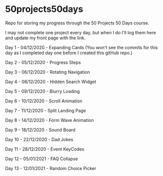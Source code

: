 # 50projects50days

Repo for storing my progress through the 50 Projects 50 Days course.

I may not complete one project every day, but when I do I'll log them here and update my front page with the link.

Day 1 - 04/12/2020 - Expanding Cards
(You won't see the commits for this day as I completed day one before I created this gitHub repo.)

Day 2 - 05/12/2020 - Progress Steps

Day 3 - 06/12/2020 - Rotating Navigation

Day 4 - 08/12/2020 - Hidden Search Widget

Day 5 - 09/12/2020 - Blurry Loading

Day 6 - 10/12/2020 - Scroll Animation

Day 7 - 11/12/2020 - Split Landing Page

Day 8 - 14/12/2020 - Form Wave Animation

Day 9 - 18/12/2020 - Sound Board

Day 10 - 22/12/2020 - Dad Jokes

Day 11 - 28/12/2020 - Event KeyCodes

Day 12 - 05/01/2021 - FAQ Collapse

Day 13 - 12/01/2021 - Random Choice Picker
